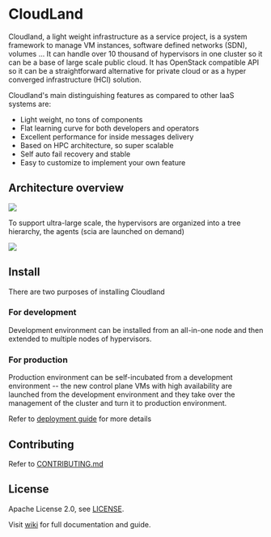 # CloudLand

Cloudland, a light weight infrastructure as a service project, is a system framework to manage VM instances, software defined networks (SDN), volumes ... It can handle over 10 thousand of hypervisors in one cluster so it can be a base of large scale public cloud. It has OpenStack compatible API so it can be a straightforward alternative for private cloud or as a hyper converged infrastructure (HCI) solution.

Cloudland's main distinguishing features as compared to other IaaS systems are:
- Light weight, no tons of components
- Flat learning curve for both developers and operators
- Excellent performance for inside messages delivery
- Based on HPC architecture, so super scalable
- Self auto fail recovery and stable
- Easy to customize to implement your own feature

## Architecture overview
![](https://raw.githubusercontent.com/wiki/IBM/cloudland/images/architecture.svg)   
   
To support ultra-large scale, the hypervisors are organized into a tree hierarchy, the agents (scia are launched on demand)   
   
![](https://raw.githubusercontent.com/wiki/IBM/cloudland/images/tree.svg)
## Install

There are two purposes of installing Cloudland

### For development
Development environment can be installed from an all-in-one node and then extended to multiple nodes of hypervisors.

### For production
Production environment can be self-incubated from a development environment -- the new control plane VMs with high availability are launched from the development environment and they take over the management of the cluster and turn it to production environment.

Refer to [deployment guide](http//github.com/IBM/cloudland/wiki/Deployment) for more details

## Contributing

Refer to [CONTRIBUTING.md](https://github.com/IBM/cloudland/wiki/contribution)

## License

Apache License 2.0, see [LICENSE](https://github.com/IBM/cloudland/blob/master/LICENSE).

Visit [wiki](https://github.com/IBM/cloudland/wiki) for full documentation and guide.
